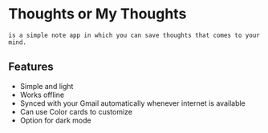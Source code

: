 # Thoughts or My Thoughts
    is a simple note app in which you can save thoughts that comes to your mind.

## Features
* Simple and light
* Works offline
* Synced with your Gmail automatically whenever internet is available
* Can use Color cards to customize
* Option for dark mode
